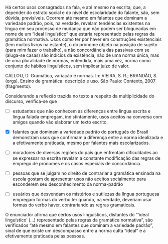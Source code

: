 

Há certos usos consagrados na fala, e até mesmo na escrita, que, a depender do estrato social e do nível de escolaridade do falante, são, sem dúvida, previsíveis. Ocorrem até mesmo em falantes que dominam a variedade padrão, pois, na verdade, revelam tendências existentes na língua em seu processo de mudança que não podem ser bloqueadas em nome de um “ideal linguístico” que estaria representado pelas regras da gramática normativa. Usos como ter por haver em construções existenciais (tem muitos livros na estante), o do pronome objeto na posição de sujeito (para mim fazer o trabalho), a não concordância das passivas com se (aluga-se casas) são indícios da existência, não de uma norma única, mas de uma pluralidade de normas, entendida, mais uma vez, norma como conjunto de hábitos linguísticos, sem implicar juízo de valor.

CALLOU, D. Gramática, variação e normas. In: VIEIRA, S. R.; BRANDÃO, S. (orgs). Ensino de gramática: descrição e uso. São Paulo: Contexto, 2007 (fragmento).

Considerando a reflexão trazida no texto a respeito da multiplicidade do discurso, verifica-se que



- [ ] estudantes que não conhecem as diferenças entre língua escrita e língua falada empregam, indistintamente, usos aceitos na conversa com amigos quando vão elaborar um texto escrito.
- [x] falantes que dominam a variedade padrão do português do Brasil demonstram usos que confirmam a diferença entre a norma idealizada e a efetivamente praticada, mesmo por falantes mais escolarizados.
- [ ] moradores de diversas regiões do país que enfrentam dificuldades ao se expressar na escrita revelam a constante modificação das regras de emprego de pronomes e os casos especiais de concordância.
- [ ] pessoas que se julgam no direito de contrariar a gramática ensinada na escola gostam de apresentar usos não aceitos socialmente para esconderem seu desconhecimento da norma-padrão
- [ ] usuários que desvendam os mistérios e sutilezas da língua portuguesa empregam formas do verbo ter quando, na verdade, deveriam usar formas do verbo haver, contrariando as regras gramaticais.


O enunciador afirma que certos usos linguísticos, distantes do “‘ideal linguístico’ (...) representado pelas regras da gramática normativa”, são verificados “até mesmo em falantes que dominam a variedade padrão”, sinal de que existe um descompasso entre a norma culta “ideal” e a efetivamente praticada pelas pessoas.

        